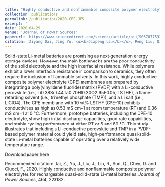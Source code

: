 ```yaml
---
title: "Highly conductive and nonflammable composite polymer electrolytes for rechargeable quasi-solid-state Li-metal batteries"
collection: publications
permalink: /publication/2020-CPE-JPS
excerpt: ''
date: 2020-04-29
venue: 'Journal of Power Sources'
paperurl: 'https://www.sciencedirect.com/science/article/pii/S0378775320304857'
citation: 'Ziyang Dai, Jing Yu, <u><b>Jiapeng Liu</b></u>, Rong Liu, Qi Sun, Dengjie Chen*, and Francesco Ciucci*. (2020). &quot;Highly conductive and nonflammable composite polymer electrolytes for rechargeable quasi-solid-state Li-metal batteries.&quot; <i><b>Journal of Power Sources</b></i>, 464, 228182.'
---
```

Solid-state Li-metal batteries are promising as next-generation energy storage devices. However, the main bottlenecks are the poor conductivity of the solid electrolyte and the high interfacial resistance. While polymers exhibit a lower interfacial resistance in comparison to ceramics, they often require the inclusion of flammable solvents. In this work, highly conductive composite polymer electrolyte (CPE) membranes are prepared by integrating a poly(vinylidene fluoride) matrix (PVDF) with a Li-conductive perovskite (i.e., Li0.38Sr0.44Ta0.70Hf0.30O2.95F0.05, LSTHF), a flame-retarding solvent (i.e., trimethyl phosphate (TMP)), and a Li salt (i.e., LiClO4). The CPE membrane with 10 wt% LSTHF (CPE-10) exhibits conductivities as high as 0.53 mS cm−1 at room temperature (RT) and 0.36 mS cm−1 at 0 °C. Furthermore, prototype batteries, including the CPE-10 electrolyte, show high initial discharge capacities, good rate capabilities, and stable cycling performance at either RT or 5 and 60 °C. This study illustrates that including a Li-conductive perovskite and TMP in a PVDF-based polymer material could yield safe, high-performance quasi-solid-state Li-metal batteries capable of operating over a relatively wide temperature range.

[Download paper here](http://jiapeng-liu.github.io/files/J-Yu_2020_CPE_JPS.pdf)

Recommended citation: Dai, Z., Yu, J., Liu, J., Liu, R., Sun, Q., Chen, D. and Ciucci, F., 2020. Highly conductive and nonflammable composite polymer electrolytes for rechargeable quasi-solid-state Li-metal batteries. <i>Journal of Power Sources</i>, 464, 228182.